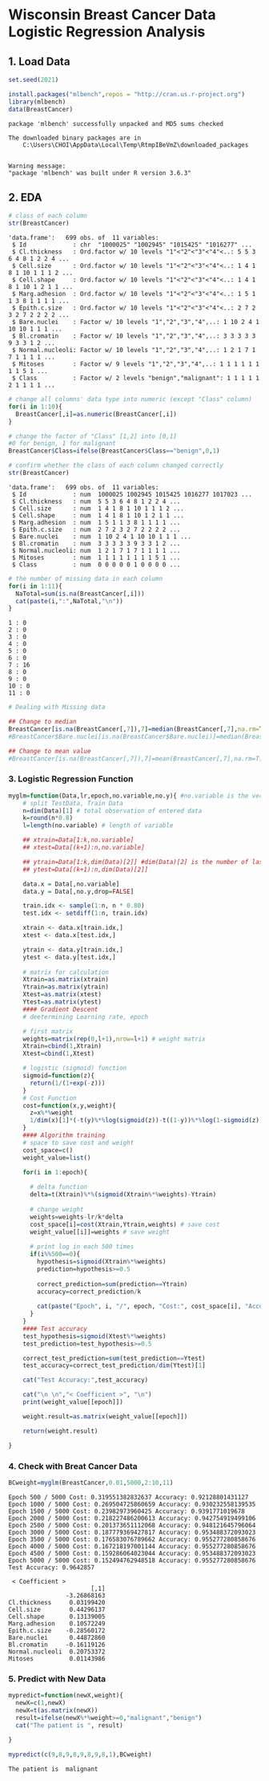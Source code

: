 # Wisconsin Breast Cancer Data Logistic Regression Analysis

## 1. Load Data


```R
set.seed(2021)

install.packages("mlbench",repos = "http://cran.us.r-project.org")
library(mlbench)
data(BreastCancer)
```

    package 'mlbench' successfully unpacked and MD5 sums checked
    
    The downloaded binary packages are in
    	C:\Users\CHOI\AppData\Local\Temp\RtmpIBeVmZ\downloaded_packages
    

    Warning message:
    "package 'mlbench' was built under R version 3.6.3"

## 2. EDA


```R
# class of each column
str(BreastCancer)
```

    'data.frame':	699 obs. of  11 variables:
     $ Id             : chr  "1000025" "1002945" "1015425" "1016277" ...
     $ Cl.thickness   : Ord.factor w/ 10 levels "1"<"2"<"3"<"4"<..: 5 5 3 6 4 8 1 2 2 4 ...
     $ Cell.size      : Ord.factor w/ 10 levels "1"<"2"<"3"<"4"<..: 1 4 1 8 1 10 1 1 1 2 ...
     $ Cell.shape     : Ord.factor w/ 10 levels "1"<"2"<"3"<"4"<..: 1 4 1 8 1 10 1 2 1 1 ...
     $ Marg.adhesion  : Ord.factor w/ 10 levels "1"<"2"<"3"<"4"<..: 1 5 1 1 3 8 1 1 1 1 ...
     $ Epith.c.size   : Ord.factor w/ 10 levels "1"<"2"<"3"<"4"<..: 2 7 2 3 2 7 2 2 2 2 ...
     $ Bare.nuclei    : Factor w/ 10 levels "1","2","3","4",..: 1 10 2 4 1 10 10 1 1 1 ...
     $ Bl.cromatin    : Factor w/ 10 levels "1","2","3","4",..: 3 3 3 3 3 9 3 3 1 2 ...
     $ Normal.nucleoli: Factor w/ 10 levels "1","2","3","4",..: 1 2 1 7 1 7 1 1 1 1 ...
     $ Mitoses        : Factor w/ 9 levels "1","2","3","4",..: 1 1 1 1 1 1 1 1 5 1 ...
     $ Class          : Factor w/ 2 levels "benign","malignant": 1 1 1 1 1 2 1 1 1 1 ...
    


```R
# change all columns' data type into numeric (except "Class" column)
for(i in 1:10){
  BreastCancer[,i]=as.numeric(BreastCancer[,i])
}
```


```R
# change the factor of "Class" [1,2] into [0,1]
#0 for benign, 1 for malignant
BreastCancer$Class=ifelse(BreastCancer$Class=="benign",0,1)
```


```R
# confirm whether the class of each column changed correctly
str(BreastCancer)
```

    'data.frame':	699 obs. of  11 variables:
     $ Id             : num  1000025 1002945 1015425 1016277 1017023 ...
     $ Cl.thickness   : num  5 5 3 6 4 8 1 2 2 4 ...
     $ Cell.size      : num  1 4 1 8 1 10 1 1 1 2 ...
     $ Cell.shape     : num  1 4 1 8 1 10 1 2 1 1 ...
     $ Marg.adhesion  : num  1 5 1 1 3 8 1 1 1 1 ...
     $ Epith.c.size   : num  2 7 2 3 2 7 2 2 2 2 ...
     $ Bare.nuclei    : num  1 10 2 4 1 10 10 1 1 1 ...
     $ Bl.cromatin    : num  3 3 3 3 3 9 3 3 1 2 ...
     $ Normal.nucleoli: num  1 2 1 7 1 7 1 1 1 1 ...
     $ Mitoses        : num  1 1 1 1 1 1 1 1 5 1 ...
     $ Class          : num  0 0 0 0 0 1 0 0 0 0 ...
    


```R
# the number of missing data in each column
for(i in 1:11){
  NaTotal=sum(is.na(BreastCancer[,i]))
  cat(paste(i,":",NaTotal,"\n"))
}
```

    1 : 0 
    2 : 0 
    3 : 0 
    4 : 0 
    5 : 0 
    6 : 0 
    7 : 16 
    8 : 0 
    9 : 0 
    10 : 0 
    11 : 0 
    


```R
# Dealing with Missing data

## Change to median
BreastCancer[is.na(BreastCancer[,7]),7]=median(BreastCancer[,7],na.rm=T)
#BreastCancer$Bare.nuclei[is.na(BreastCancer$Bare.nuclei)]=median(BreastCancer$Bare.nuclei, na.rm=T)

## Change to mean value
#BreastCancer[is.na(BreastCancer[,7]),7]=mean(BreastCancer[,7],na.rm=T)
```

### 3. Logistic Regression Function


```R
myglm=function(Data,lr,epoch,no.variable,no.y){ #no.variable is the vector of the indexes used in regressionriable ex. c(1,5,8)
    # split TestData, Train Data
    n=dim(Data)[1] # total observation of entered data
    k=round(n*0.8)
    l=length(no.variable) # length of variable

    ## xtrain=Data[1:k,no.variable]
    ## xtest=Data[(k+1):n,no.variable]

    ## ytrain=Data[1:k,dim(Data)[2]] #dim(Data)[2] is the number of last variable
    ## ytest=Data[(k+1):n,dim(Data)[2]]

    data.x = Data[,no.variable]
    data.y = Data[,no.y,drop=FALSE]

    train.idx <- sample(1:n, n * 0.80)
    test.idx <- setdiff(1:n, train.idx)

    xtrain <- data.x[train.idx,]
    xtest <- data.x[test.idx,]

    ytrain <- data.y[train.idx,]
    ytest <- data.y[test.idx,]
    
    # matrix for calculation
    Xtrain=as.matrix(xtrain)
    Ytrain=as.matrix(ytrain)
    Xtest=as.matrix(xtest)
    Ytest=as.matrix(ytest)
    #### Gradient Descent
    # deetermining Learning rate, epoch

    # first matrix
    weights=matrix(rep(0,l+1),nrow=l+1) # weight matrix
    Xtrain=cbind(1,Xtrain)
    Xtest=cbind(1,Xtest)

    # logistic (sigmoid) function
    sigmoid=function(z){
      return(1/(1+exp(-z)))
    }
    # Cost Function
    cost=function(x,y,weight){
      z=x%*%weight
      1/dim(x)[1]*(-t(y)%*%log(sigmoid(z))-t((1-y))%*%log(1-sigmoid(z)))
    }
    #### Algorithm training
    # space to save cost and weight
    cost_space=c()
    weight_value=list()

    for(i in 1:epoch){
  
      # delta function
      delta=t(Xtrain)%*%(sigmoid(Xtrain%*%weights)-Ytrain)
  
      # change weight
      weights=weights-lr/k*delta
      cost_space[i]=cost(Xtrain,Ytrain,weights) # save cost
      weight_value[[i]]=weights # save weight
  
      # print log in each 500 times
      if(i%%500==0){
        hypothesis=sigmoid(Xtrain%*%weights)
        prediction=hypothesis>=0.5
    
        correct_prediction=sum(prediction==Ytrain)
        accuracy=correct_prediction/k
    
        cat(paste("Epoch", i, "/", epoch, "Cost:", cost_space[i], "Accuracy:",accuracy, "\n"))
      }
    }
    #### Test accuracy
    test_hypothesis=sigmoid(Xtest%*%weights)
    test_prediction=test_hypothesis>=0.5

    correct_test_prediction=sum(test_prediction==Ytest)
    test_accuracy=correct_test_prediction/dim(Ytest)[1]

    cat("Test Accuracy:",test_accuracy)

    cat("\n \n","< Coefficient >", "\n")
    print(weight_value[[epoch]])

    weight.result=as.matrix(weight_value[[epoch]])

    return(weight.result)

}
```

### 4. Check with Breat Cancer Data


```R
BCweight=myglm(BreastCancer,0.01,5000,2:10,11)
```

    Epoch 500 / 5000 Cost: 0.319551382832637 Accuracy: 0.92128801431127 
    Epoch 1000 / 5000 Cost: 0.269504725860659 Accuracy: 0.930232558139535 
    Epoch 1500 / 5000 Cost: 0.23982973960425 Accuracy: 0.9391771019678 
    Epoch 2000 / 5000 Cost: 0.218227486200613 Accuracy: 0.942754919499106 
    Epoch 2500 / 5000 Cost: 0.201373651112068 Accuracy: 0.948121645796064 
    Epoch 3000 / 5000 Cost: 0.187779369427817 Accuracy: 0.953488372093023 
    Epoch 3500 / 5000 Cost: 0.176583076789662 Accuracy: 0.955277280858676 
    Epoch 4000 / 5000 Cost: 0.167218197001144 Accuracy: 0.955277280858676 
    Epoch 4500 / 5000 Cost: 0.159286064023044 Accuracy: 0.953488372093023 
    Epoch 5000 / 5000 Cost: 0.152494762948518 Accuracy: 0.955277280858676 
    Test Accuracy: 0.9642857
     
     < Coefficient > 
                           [,1]
                    -3.26868163
    Cl.thickness     0.03199420
    Cell.size        0.44296137
    Cell.shape       0.13139005
    Marg.adhesion    0.10572249
    Epith.c.size    -0.28560172
    Bare.nuclei      0.44872860
    Bl.cromatin     -0.16119126
    Normal.nucleoli  0.20753372
    Mitoses          0.01143986
    

### 5. Predict with New Data


```R
mypredict=function(newX,weight){
  newX=c(1,newX)
  newX=t(as.matrix(newX))
  result=ifelse(newX%*%weight>=0,"malignant","benign")
  cat("The patient is ", result)
    
}
```


```R
mypredict(c(9,8,9,8,9,8,9,8,1),BCweight)
```

    The patient is  malignant
